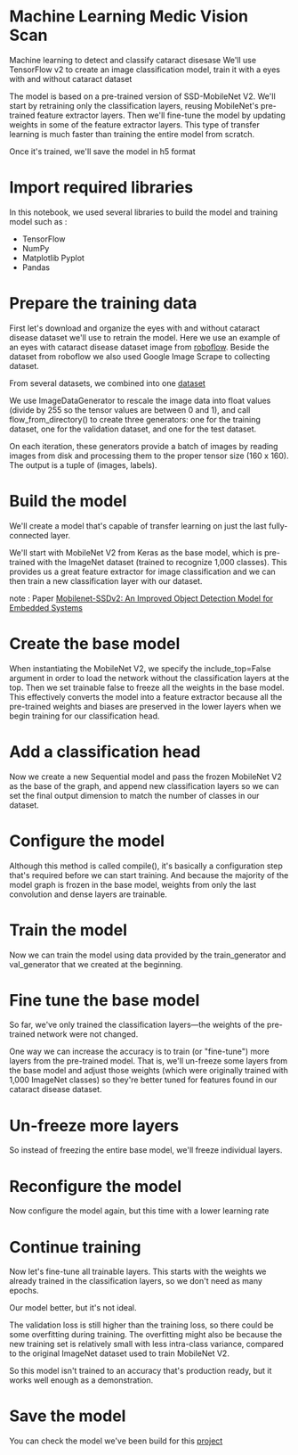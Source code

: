 # Machine Learning Medic Vision Scan

Machine learning to detect and classify cataract disesase
We'll use TensorFlow v2 to create an image classification model, train it with a eyes with and without cataract dataset

The model is based on a pre-trained version of SSD-MobileNet V2. We'll start by retraining only the classification layers, reusing MobileNet's pre-trained feature extractor layers. Then we'll fine-tune the model by updating weights in some of the feature extractor layers. This type of transfer learning is much faster than training the entire model from scratch.

Once it's trained, we'll save the model in h5 format

# Import required libraries
In this notebook, we used several libraries to build the model and training model such as :
- TensorFlow
- NumPy
- Matplotlib Pyplot
- Pandas

# Prepare the training data
First let's download and organize the eyes with and without cataract disease dataset we'll use to retrain the model. Here we use an example of an eyes with cataract disease dataset image from [roboflow](https://universe.roboflow.com/cataract/cataract-v01/dataset/7). Beside the dataset from roboflow we also used Google Image Scrape to collecting dataset.

From several datasets, we combined into one [dataset](https://github.com/NEAR07/Medic-Vision-Scan/tree/master/Machine_Learning/Dataset)

We use ImageDataGenerator to rescale the image data into float values (divide by 255 so the tensor values are between 0 and 1), and call flow_from_directory() to create three generators: one for the training dataset, one for the validation dataset, and one for the test dataset.

On each iteration, these generators provide a batch of images by reading images from disk and processing them to the proper tensor size (160 x 160). The output is a tuple of (images, labels).

# Build the model
We'll create a model that's capable of transfer learning on just the last fully-connected layer.

We'll start with MobileNet V2 from Keras as the base model, which is pre-trained with the ImageNet dataset (trained to recognize 1,000 classes). This provides us a great feature extractor for image classification and we can then train a new classification layer with our dataset.

note : Paper [Mobilenet-SSDv2: An Improved Object Detection Model for Embedded Systems](https://ieeexplore.ieee.org/document/9219319)

# Create the base model
When instantiating the MobileNet V2, we specify the include_top=False argument in order to load the network without the classification layers at the top. Then we set trainable false to freeze all the weights in the base model. This effectively converts the model into a feature extractor because all the pre-trained weights and biases are preserved in the lower layers when we begin training for our classification head.

# Add a classification head
Now we create a new Sequential model and pass the frozen MobileNet V2 as the base of the graph, and append new classification layers so we can set the final output dimension to match the number of classes in our dataset.

# Configure the model
Although this method is called compile(), it's basically a configuration step that's required before we can start training. And because the majority of the model graph is frozen in the base model, weights from only the last convolution and dense layers are trainable.

# Train the model
Now we can train the model using data provided by the train_generator and val_generator that we created at the beginning.

# Fine tune the base model
So far, we've only trained the classification layers—the weights of the pre-trained network were not changed.

One way we can increase the accuracy is to train (or "fine-tune") more layers from the pre-trained model. That is, we'll un-freeze some layers from the base model and adjust those weights (which were originally trained with 1,000 ImageNet classes) so they're better tuned for features found in our cataract disease dataset.

# Un-freeze more layers
So instead of freezing the entire base model, we'll freeze individual layers.

# Reconfigure the model
Now configure the model again, but this time with a lower learning rate

# Continue training
Now let's fine-tune all trainable layers. This starts with the weights we already trained in the classification layers, so we don't need as many epochs.

Our model better, but it's not ideal.

The validation loss is still higher than the training loss, so there could be some overfitting during training. The overfitting might also be because the new training set is relatively small with less intra-class variance, compared to the original ImageNet dataset used to train MobileNet V2.

So this model isn't trained to an accuracy that's production ready, but it works well enough as a demonstration.

# Save the model
You can check the model we've been build for this [project](https://github.com/NEAR07/Medic-Vision-Scan/tree/master/Machine_Learning/Result_model)
